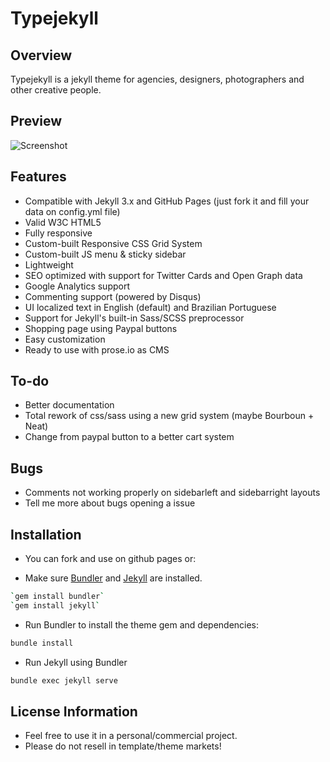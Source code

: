 Typejekyll
=========

## Overview

Typejekyll is a jekyll theme for agencies, designers, photographers and other creative people.

## Preview

![Screenshot](https://cloud.githubusercontent.com/assets/44816/20872652/434e1c8c-ba87-11e6-9fc8-51073fa5600c.jpg)

## Features

* Compatible with Jekyll 3.x and GitHub Pages (just fork it and fill your data on config.yml file)
* Valid W3C HTML5
* Fully responsive
* Custom-built Responsive CSS Grid System
* Custom-built JS menu & sticky sidebar
* Lightweight
* SEO optimized with support for Twitter Cards and Open Graph data
* Google Analytics support
* Commenting support (powered by Disqus)
* UI localized text in English (default) and Brazilian Portuguese
* Support for Jekyll's built-in Sass/SCSS preprocessor
* Shopping page using Paypal buttons
* Easy customization
* Ready to use with prose.io as CMS

## To-do

* Better documentation
* Total rework of css/sass using a new grid system (maybe Bourboun + Neat)
* Change from paypal button to a better cart system


## Bugs

* Comments not working properly on sidebarleft and sidebarright layouts
* Tell me more about bugs opening a issue


## Installation

* You can fork and use on github pages or:

* Make sure [Bundler](http://bundler.io) and [Jekyll](http://jekyllrb.com/docs/installation/) are installed.
```bash
`gem install bundler`
`gem install jekyll`
```

*  Run Bundler to install the theme gem and dependencies:
```bash
bundle install
```

* Run Jekyll using Bundler
```bash
bundle exec jekyll serve
```


## License Information

* Feel free to use it in a personal/commercial project.
* Please do not resell in template/theme markets!
